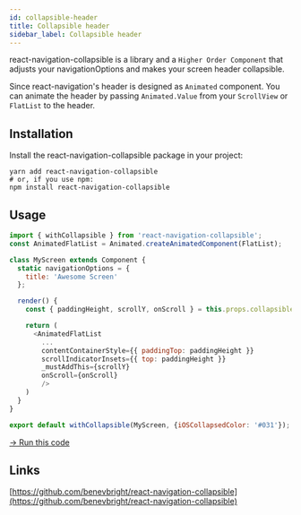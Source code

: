 ```yaml
---
id: collapsible-header
title: Collapsible header
sidebar_label: Collapsible header
---
```


react-navigation-collapsible is a library and a `Higher Order Component` that adjusts your navigationOptions and makes your screen header collapsible. 

Since react-navigation's header is designed as `Animated` component. You can animate the header by passing `Animated.Value` from your `ScrollView` or `FlatList` to the header.

## Installation

Install the react-navigation-collapsible package in your project:

```
yarn add react-navigation-collapsible
# or, if you use npm:
npm install react-navigation-collapsible
```

## Usage

```javascript
import { withCollapsible } from 'react-navigation-collapsible';
const AnimatedFlatList = Animated.createAnimatedComponent(FlatList);

class MyScreen extends Component {
  static navigationOptions = {
    title: 'Awesome Screen'
  };

  render() {
    const { paddingHeight, scrollY, onScroll } = this.props.collapsible;

    return (
      <AnimatedFlatList 
        ...
        contentContainerStyle={{ paddingTop: paddingHeight }}
        scrollIndicatorInsets={{ top: paddingHeight }}
        _mustAddThis={scrollY}
        onScroll={onScroll} 
        />
    )
  }
}

export default withCollapsible(MyScreen, {iOSCollapsedColor: '#031'});
```

<a href="https://snack.expo.io/@benevbright/react-navigation-collapsible" target="blank" class="run-code-button">&rarr; Run this code</a> 


## Links

[https://github.com/benevbright/react-navigation-collapsible](https://github.com/benevbright/react-navigation-collapsible)
